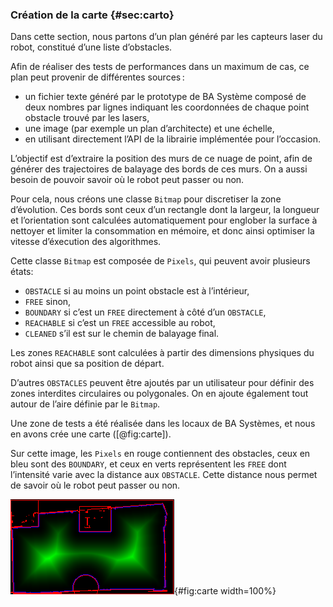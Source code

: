 ### Création de la carte {#sec:carto}

Dans cette section, nous partons d’un plan généré par les capteurs laser du robot, constitué d’une liste d’obstacles.

Afin de réaliser des tests de performances dans un maximum de cas, ce plan peut provenir de différentes sources :

- un fichier texte généré par le prototype de BA Système composé de deux nombres par lignes indiquant les coordonnées de
  chaque point obstacle trouvé par les lasers,
- une image (par exemple un plan d’architecte) et une échelle,
- en utilisant directement l’API de la librairie implémentée pour l’occasion.

L’objectif est d’extraire la position des murs de ce nuage de point, afin de générer des trajectoires de balayage des
bords de ces murs. On a aussi besoin de pouvoir savoir où le robot peut passer ou non.

Pour cela, nous créons une classe `Bitmap` pour discretiser la zone d’évolution. Ces bords sont ceux d’un rectangle
dont la largeur, la longueur et l’orientation sont calculées automatiquement pour englober la surface à nettoyer et
limiter la consommation en mémoire, et donc ainsi optimiser la vitesse d’éxecution des algorithmes.

Cette classe `Bitmap` est composée de `Pixels`, qui peuvent avoir plusieurs états:

- `OBSTACLE` si au moins un point obstacle est à l’intérieur,
- `FREE` sinon,
- `BOUNDARY` si c’est un `FREE` directement à côté d’un `OBSTACLE`,
- `REACHABLE` si c’est un `FREE` accessible au robot,
- `CLEANED` s’il est sur le chemin de balayage final.

Les zones `REACHABLE` sont calculées à partir des dimensions physiques du robot ainsi que sa position de départ.

D’autres `OBSTACLES` peuvent être ajoutés par un utilisateur pour définir des zones interdites circulaires ou
polygonales. On en ajoute également tout autour de l’aire définie par le `Bitmap`.

Une zone de tests a été réalisée dans les locaux de BA Systèmes, et nous en avons crée une carte ([@fig:carte]).

Sur cette image, les `Pixels` en rouge contiennent des obstacles, ceux en bleu sont des `BOUNDARY`, et ceux en verts
représentent les `FREE` dont l’intensité varie avec la distance aux `OBSTACLE`. Cette distance nous permet de savoir où
le robot peut passer ou non.

![Exemple de carte créée avec la classe `Bitmap`.](imgs/carte.png){#fig:carte width=100%}
